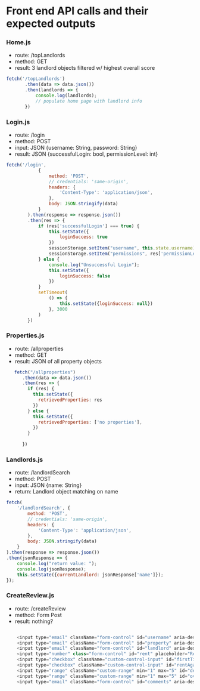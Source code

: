 # Front end API calls and their expected outputs

### Home.js

* route: /topLandlords
* method: GET
* result: 3 landlord objects filtered w/ highest overall score

 ```javascript
 fetch('/topLandlords')
        .then(data => data.json())
        .then(landlords => {
            console.log(landlords);
            // populate home page with landlord info
        })
```

### Login.js

* route: /login
* method: POST
* input: JSON {username: String, password: String}
* result: JSON {successfulLogin: bool, permissionLevel: int}

```javascript
fetch('/login',
            {
                method: 'POST',
                // credentials: 'same-origin',
                headers: {
                    'Content-Type': 'application/json',
                },
                body: JSON.stringify(data)                
            }
        ).then(response => response.json())
        .then(res => {
            if (res['successfulLogin'] === true) {
                this.setState({
                    loginSuccess: true
                })
                sessionStorage.setItem("username", this.state.username);
                sessionStorage.setItem("permissions", res['permissionLevel']);
            } else {
                console.log("Unsuccessful Login");
                this.setState({
                    loginSuccess: false
                })
            }
            setTimeout(
                () => {
                    this.setState({loginSuccess: null})
                }, 3000
            )
        })
```

### Properties.js

* route: /allproperties
* method: GET
* result: JSON of all property objects

```javascript
   fetch("/allproperties")
      .then(data => data.json())
      .then(res => {
        if (res) {
          this.setState({
            retrievedProperties: res
          })
        } else {
          this.setState({
            retrievedProperties: ['no properties'],
          })
        }
        
      })
```

### Landlords.js

* route: /landlordSearch
* method: POST
* input: JSON {name: String}
* return: Landlord object matching on name

```javascript
fetch(
    '/landlordSearch', {
        method: 'POST',
        // credentials: 'same-origin',
        headers: {
            'Content-Type': 'application/json',
        },
        body: JSON.stringify(data)                
    }
).then(response => response.json())
.then(jsonResponse => {
    console.log("return value: ");
    console.log(jsonResponse);
    this.setState({currentLandlord: jsonResponse['name']});
});
```



### CreateReview.js


* route: /createReview
* method: Form Post
* result: nothing?

```javascript

    <input type="email" className="form-control" id="username" aria-describedby="emailHelp" placeholder="Enter username" />   
    <input type="email" className="form-control" id="property" aria-describedby="emailHelp" placeholder="Address" />
    <input type="email" className="form-control" id="landlord" aria-describedby="emailHelp" placeholder="Landlord Name" />
    <input type="number" class="form-control" id="rent" placeholder="Rent" aria-describedby="rentPrepend" />
    <input type="checkbox" className="custom-control-input" id="firstTime" />
    <input type="checkbox" className="custom-control-input" id="rentAgain" />
    <input type="range" className="custom-range" min="1" max="5" id="dependabilityScoreInput" /> 
    <input type="range" className="custom-range" min="1" max="5" id="overallRange" />                 
    <input type="email" className="form-control" id="comments" aria-describedby="emailHelp" placeholder="Comments" />

```
